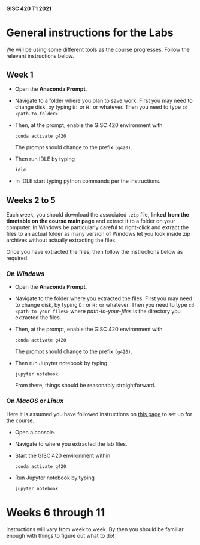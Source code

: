 #### GISC 420 T1 2021
# General instructions for the Labs
We will be using some different tools as the course progresses. Follow the relevant instructions below.

## Week 1
+ Open the **Anaconda Prompt**.
+ Navigate to a folder where you plan to save work. First you may need to change disk, by typing `D:` or `H:` or whatever. Then you need to type `cd <path-to-folder>`.
+ Then, at the prompt, enable the GISC 420 environment with

      conda activate g420

  The prompt should change to the prefix `(g420)`.
+ Then run IDLE by typing

      idle

+ In IDLE start typing python commands per the instructions.

## Weeks 2 to 5
Each week, you should download the associated `.zip` file, **linked from the timetable on the course main page** and extract it to a folder on your computer. In Windows be particularly careful to right-click and extract the files to an actual folder as many version of Windows let you look inside zip archives without actually extracting the files.

Once you have extracted the files, then follow the instructions below as required.

### On *Windows*
+ Open the **Anaconda Prompt**.
+ Navigate to the folder where you extracted the files. First you may need to change disk, by typing `D:` or `H:` or whatever. Then you need to type `cd <path-to-your-files>` where *path-to-your-files* is the directory you extracted the files.
+ Then, at the prompt, enable the GISC 420 environment with

      conda activate g420

  The prompt should change to the prefix `(g420)`.
+ Then run Jupyter notebook by typing

      jupyter notebook

  From there, things should be reasonably straightforward.

### On *MacOS* or *Linux*
Here it is assumed you have followed instructions on [this page](setting-up-the-gisc-420-environment.ipynb) to set up for the course.

+ Open a console.
+ Navigate to where you extracted the lab files.
+ Start the GISC 420 environment within

      conda activate g420

+ Run Jupyter notebook by typing

      jupyter notebook

# Weeks 6 through 11
Instructions will vary from week to week. By then you should be familiar enough with things to figure out what to do!
